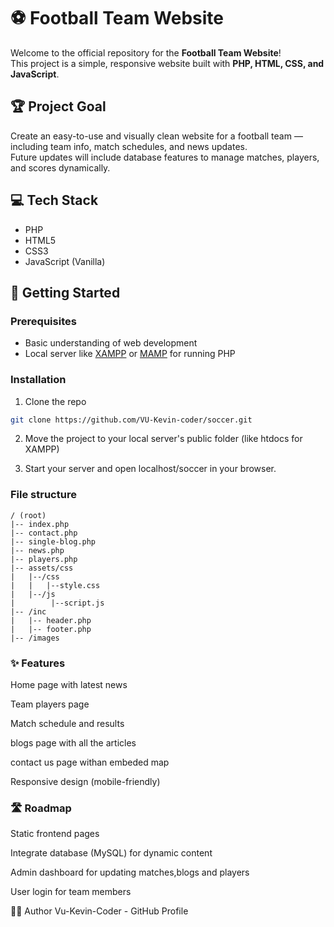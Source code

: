 # ⚽ Football Team Website

Welcome to the official repository for the **Football Team Website**!  
This project is a simple, responsive website built with **PHP, HTML, CSS, and JavaScript**.

## 🏆 Project Goal
Create an easy-to-use and visually clean website for a football team — including team info, match schedules, and news updates.  
Future updates will include database features to manage matches, players, and scores dynamically.

## 💻 Tech Stack
- PHP
- HTML5
- CSS3
- JavaScript (Vanilla)

## 🚀 Getting Started

### Prerequisites
- Basic understanding of web development
- Local server like [XAMPP](https://www.apachefriends.org/index.html) or [MAMP](https://www.mamp.info/en/) for running PHP

### Installation

1. Clone the repo
```bash
git clone https://github.com/VU-Kevin-coder/soccer.git
```
2. Move the project to your local server's public folder (like htdocs for XAMPP)

3. Start your server and open localhost/soccer in your browser.
### File structure
```
/ (root)
|-- index.php
|-- contact.php
|-- single-blog.php
|-- news.php
|-- players.php
|-- assets/css
|   |--/css 
|   |   |--style.css
|   |--/js
|        |--script.js
|-- /inc
|   |-- header.php
|   |-- footer.php
|-- /images
```
### ✨ Features
Home page with latest news

Team players page

Match schedule and results

blogs page with all the articles

contact us page withan embeded map

Responsive design (mobile-friendly)

### 🛣️ Roadmap
 Static frontend pages

 Integrate database (MySQL) for dynamic content

 Admin dashboard for updating matches,blogs and players

 User login for team members

🧑‍💻 Author
Vu-Kevin-Coder - GitHub Profile
